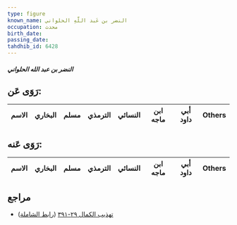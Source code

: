 ```yaml
---
type: figure
known_name: النضر بن عَبد اللَّهِ الحلواني
occupation: محدث
birth_date:
passing_date:
tahdhib_id: 6428
---
```

##### النضر بن عبد الله الحلواني

## رَوَى عَن:
| الاسم | البخاري | مسلم | الترمذي | النسائي | ابن ماجه | أبي داود | Others |
| ----- | ------- | ---- | ------- | ------- | -------- | -------- | ------ |
## رَوَى عَنه:
| الاسم | البخاري | مسلم | الترمذي | النسائي | ابن ماجه | أبي داود | Others |
| ----- | ------- | ---- | ------- | ------- | -------- | -------- | ------ |
## مراجع
- [تهذيب الكمال ٢٩-٣٩١](obsidian://open?vault=Tahdhib-al-Kamal&file=Figures/٦٤٢٨-النضر%20بن%20عبد%20الله%20الحلواني) ([رابط الشاملة](https://shamela.ws/book/3722/15962))